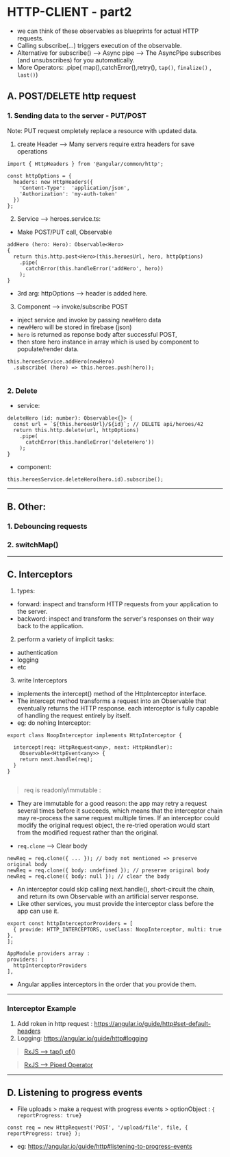 # HTTP-CLIENT - part2
- we can think of these observables as blueprints for actual HTTP requests.
- Calling subscribe(...) triggers execution of the observable.
- Alternative for subscribe() --> Async pipe --> The AsyncPipe subscribes (and unsubscribes) for you automatically.
- More Operators: .pipe( map(),catchError(),retry(), `tap()`, `finalize()` , `last()`)

## A. POST/DELETE http request

### 1. Sending data to the server - PUT/POST
Note:  PUT request ompletely replace a resource with updated data.

1. create Header --> Many servers require extra headers for save operations
```
import { HttpHeaders } from '@angular/common/http';

const httpOptions = {
  headers: new HttpHeaders({
    'Content-Type':  'application/json',
    'Authorization': 'my-auth-token'
  })
};
```

2. Service --> heroes.service.ts:
- Make POST/PUT call, Observable
```
addHero (hero: Hero): Observable<Hero> 
{
  return this.http.post<Hero>(this.heroesUrl, hero, httpOptions)
    .pipe(
      catchError(this.handleError('addHero', hero))
    );
}
```
- 3rd arg: httpOptions --> header is added here.


3. Component --> invoke/subscribe POST
- inject service and invoke by passing newHero data 
- newHero will be stored in firebase (json)
- `hero` is returned as reponse body after successful POST,
- then store hero instance in array which is used by component to populate/render data.
```
this.heroesService.addHero(newHero)
  .subscribe( (hero) => this.heroes.push(hero));
  
```

### 2. Delete
- service:
```
deleteHero (id: number): Observable<{}> {
  const url = `${this.heroesUrl}/${id}`; // DELETE api/heroes/42
  return this.http.delete(url, httpOptions)
    .pipe(
      catchError(this.handleError('deleteHero'))
    );
}
```
- component:
```
this.heroesService.deleteHero(hero.id).subscribe();
```

***

## B. Other:
### 1. Debouncing requests
### 2. switchMap()
***

## C. Interceptors
1. types:
- forward: inspect and transform HTTP requests from your application to the server.
- backword: inspect and transform the server's responses on their way back to the application.

2. perform a variety of implicit tasks:
- authentication 
- logging
- etc

3. write Interceptors
- implements the intercept() method of the HttpInterceptor interface.
- The intercept method transforms a request into an Observable that eventually returns the HTTP response. each interceptor is fully capable of handling the request entirely by itself.
- eg: do nohing Interceptor:
```
export class NoopInterceptor implements HttpInterceptor {

  intercept(req: HttpRequest<any>, next: HttpHandler):
    Observable<HttpEvent<any>> {
    return next.handle(req);
  }
}
 
```
> req is readonly/immutable :
- They are immutable for a good reason: the app may retry a request several times before it succeeds, which means that the interceptor chain may re-process the same request multiple times. If an interceptor could modify the original request object, the re-tried operation would start from the modified request rather than the original. 

- `req.clone` --> Clear body
```
newReq = req.clone({ ... }); // body not mentioned => preserve original body
newReq = req.clone({ body: undefined }); // preserve original body
newReq = req.clone({ body: null }); // clear the body
```

- An interceptor could skip calling next.handle(), short-circuit the chain, and return its own Observable with an artificial server response.
- Like other services, you must provide the interceptor class before the app can use it.
```
export const httpInterceptorProviders = [
  { provide: HTTP_INTERCEPTORS, useClass: NoopInterceptor, multi: true },
];

AppModule providers array :
providers: [
  httpInterceptorProviders
],
```
- Angular applies interceptors in the order that you provide them.

***

### Interceptor Example 
1. Add roken in http request :  https://angular.io/guide/http#set-default-headers
2. Logging: https://angular.io/guide/http#logging

> [RxJS --> tap() of()](https://www.learnrxjs.io/operators/utility/do.html)

> [RxJS --> Piped Operator](https://github.com/ReactiveX/rxjs/blob/master/doc/pipeable-operators.md)

***

## D. Listening to progress events
- File uploads > make a request with progress events > optionObject : `{ reportProgress: true} `
```
const req = new HttpRequest('POST', '/upload/file', file, { reportProgress: true} );
``` 
- eg: https://angular.io/guide/http#listening-to-progress-events



